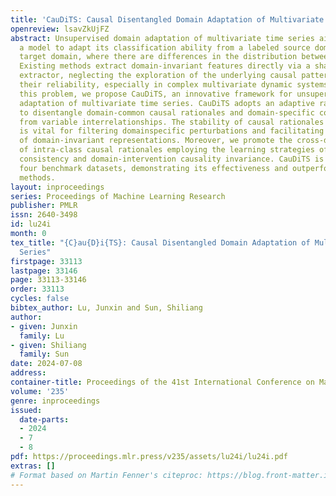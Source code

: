 ```yaml
---
title: 'CauDiTS: Causal Disentangled Domain Adaptation of Multivariate Time Series'
openreview: lsavZkUjFZ
abstract: Unsupervised domain adaptation of multivariate time series aims to train
  a model to adapt its classification ability from a labeled source domain to an unlabeled
  target domain, where there are differences in the distribution between domains.
  Existing methods extract domain-invariant features directly via a shared feature
  extractor, neglecting the exploration of the underlying causal patterns, which undermines
  their reliability, especially in complex multivariate dynamic systems. To address
  this problem, we propose CauDiTS, an innovative framework for unsupervised domain
  adaptation of multivariate time series. CauDiTS adopts an adaptive rationale disentangler
  to disentangle domain-common causal rationales and domain-specific correlations
  from variable interrelationships. The stability of causal rationales across domains
  is vital for filtering domainspecific perturbations and facilitating the extraction
  of domain-invariant representations. Moreover, we promote the cross-domain consistency
  of intra-class causal rationales employing the learning strategies of causal prototype
  consistency and domain-intervention causality invariance. CauDiTS is evaluated on
  four benchmark datasets, demonstrating its effectiveness and outperforming state-of-the-art
  methods.
layout: inproceedings
series: Proceedings of Machine Learning Research
publisher: PMLR
issn: 2640-3498
id: lu24i
month: 0
tex_title: "{C}au{D}i{TS}: Causal Disentangled Domain Adaptation of Multivariate Time
  Series"
firstpage: 33113
lastpage: 33146
page: 33113-33146
order: 33113
cycles: false
bibtex_author: Lu, Junxin and Sun, Shiliang
author:
- given: Junxin
  family: Lu
- given: Shiliang
  family: Sun
date: 2024-07-08
address:
container-title: Proceedings of the 41st International Conference on Machine Learning
volume: '235'
genre: inproceedings
issued:
  date-parts:
  - 2024
  - 7
  - 8
pdf: https://proceedings.mlr.press/v235/assets/lu24i/lu24i.pdf
extras: []
# Format based on Martin Fenner's citeproc: https://blog.front-matter.io/posts/citeproc-yaml-for-bibliographies/
---
```


